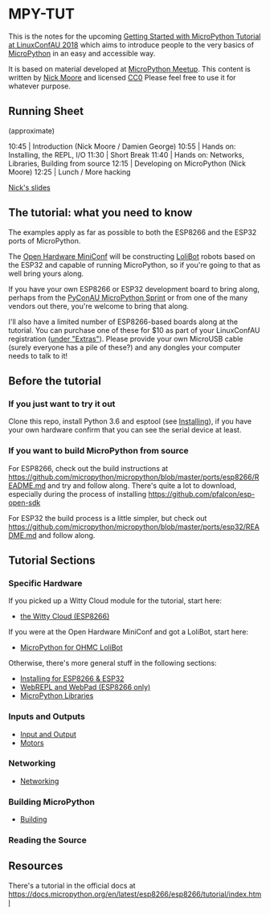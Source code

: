 # MPY-TUT

This is the notes for the upcoming
[Getting Started with MicroPython Tutorial at LinuxConfAU 2018](https://rego.linux.conf.au/schedule/presentation/42/)
which aims to introduce people to the very basics of [MicroPython](https://micropython.org/) in an easy and accessible way.

It is based on material developed at [MicroPython Meetup](https://www.meetup.com/MicroPython-Meetup/).
This content is written by [Nick Moore](http://nick.zoic.org/) and licensed [CC0](https://creativecommons.org/publicdomain/zero/1.0/)
Please feel free to use it for whatever purpose.

## Running Sheet

(approximate)

10:45 | Introduction (Nick Moore / Damien George)
10:55 | Hands on: Installing, the REPL, I/O
11:30 | Short Break
11:40 | Hands on: Networks, Libraries, Building from source
12:15 | Developing on MicroPython (Nick Moore)
12:25 | Lunch / More hacking

[Nick's slides](http://nick.zoic.org/talk/lca2018/getting-started-with-micropython/)

## The tutorial: what you need to know

The examples apply as far as possible to both the ESP8266 and the ESP32 ports of MicroPython.  

The [Open Hardware MiniConf](http://www.openhardwareconf.org/wiki/OHMC2018) will be constructing [LoliBot](https://github.com/CCHS-Melbourne/LoliBot)
robots based on the ESP32 and capable of running MicroPython, so if you're going to that as well bring yours along.

If you have your own ESP8266 or ESP32 development board to bring along, perhaps from the [PyConAU MicroPython Sprint](http://nick.zoic.org/art/micropython-sprints-pyconau/)
or from one of the many vendors out there, you're welcome to bring that along.

I'll also have a limited number of ESP8266-based boards along at the tutorial.  You can purchase one of these for $10 as part
of your LinuxConfAU registration ([under "Extras"](https://rego.linux.conf.au/tickets/category/7)).
Please provide your own MicroUSB cable (surely everyone has a pile of these?) and any dongles your computer needs to talk to it!

## Before the tutorial

### If you just want to try it out

Clone this repo, install Python 3.6 and esptool (see [Installing](installing.md)),
if you have your own hardware confirm that you can see the serial device at least.

### If you want to build MicroPython from source

For ESP8266, check out the build instructions at
https://github.com/micropython/micropython/blob/master/ports/esp8266/README.md
and try and follow along.  There's quite a lot to download, especially during the
process of installing https://github.com/pfalcon/esp-open-sdk

For ESP32 the build process is a little simpler, but check out
https://github.com/micropython/micropython/blob/master/ports/esp32/README.md
and follow along.

## Tutorial Sections

### Specific Hardware

If you picked up a Witty Cloud module for the tutorial, start here:

* [the Witty Cloud (ESP8266)](tut/witty-cloud.md)

If you were at the Open Hardware MiniConf and got a LoliBot, start here:

* [MicroPython for OHMC LoliBot](tut/ohmc-lolibot.md)

Otherwise, there's more general stuff in the following sections:

* [Installing for ESP8266 & ESP32](tut/installing.md)
* [WebREPL and WebPad (ESP8266 only)](tut/webrepl-and-webpad.md)
* [MicroPython Libraries](tut/libraries.md)

### Inputs and Outputs

* [Input and Output](tut/input-and-output.md)
* [Motors](tut/motors.md)

### Networking

* [Networking](tut/network.md)

### Building MicroPython

* [Building](tut/building.md)

### Reading the Source

## Resources

There's a tutorial in the official docs at
https://docs.micropython.org/en/latest/esp8266/esp8266/tutorial/index.html
